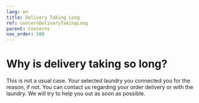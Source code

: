 ```yaml
---
lang: en
title: Delivery Taking Long
ref: concernDeliveryTakingLong
parent: Concerns
nav_order: 500
---
```


# Why is delivery taking so long?
This is not a usual case. Your selected laundry you connected you for the reason, if not. You can contact us regarding your order delivery or with the laundry. We will try to help you out as soon as possible.
